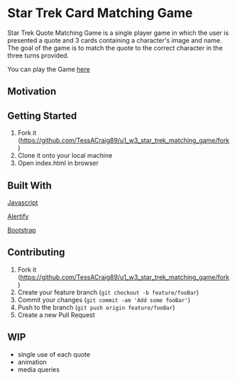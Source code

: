 # Star Trek Card Matching Game

Star Trek Quote Matching Game is a single player game in which the user is presented a quote and 3 cards containing a character's image and name. The goal of the game is to match the quote to the correct character in the three turns provided.

You can play the Game [here](https://tessacraig89.github.io/star_trek_quote_matching_game/)

## Motivation


## Getting Started
1. Fork it (<https://github.com/TessACraig89/u1_w3_star_trek_matching_game/fork>)
2. Clone it onto your local machine
3. Open index.html in browser

## Built With

[Javascript](https://www.javascript.com/)

[Alertify](http://alertifyjs.com/)

[Bootstrap](https://getbootstrap.com/)

## Contributing

1. Fork it (<https://github.com/TessACraig89/u1_w3_star_trek_matching_game/fork>)
2. Create your feature branch (`git checkout -b feature/fooBar`)
3. Commit your changes (`git commit -am 'Add some fooBar'`)
4. Push to the branch (`git push origin feature/fooBar`)
5. Create a new Pull Request

## WIP

- single use of each quote
- animation
- media queries
